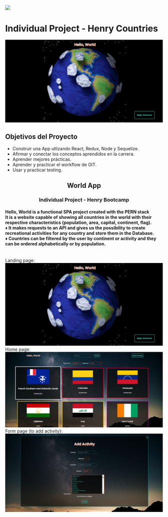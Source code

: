 <p align='left'>
    <img src='https://static.wixstatic.com/media/85087f_0d84cbeaeb824fca8f7ff18d7c9eaafd~mv2.png/v1/fill/w_160,h_30,al_c,q_85,usm_0.66_1.00_0.01/Logo_completo_Color_1PNG.webp' </img>
</p>

# Individual Project - Henry Countries

<p align="left">
   <img src="https://raw.githubusercontent.com/AleEspinozama/AleEspinozama/main/CountryApp.JPG" alt="landing page"/>
</p>

## Objetivos del Proyecto

- Construir una App utlizando React, Redux, Node y Sequelize.
- Afirmar y conectar los conceptos aprendidos en la carrera.
- Aprender mejores prácticas.
- Aprender y practicar el workflow de GIT.
- Usar y practicar testing.

<div>
  <div align='center' >
    <h2> World App
   </div>
  <h3 align='center'>Individual Project - Henry Bootcamp</h3>
  <h4> Hello, World is a functional SPA project created with the PERN stack
    <br>
      It is a website capable of showing all countries in the world with their respective characteristics (population, area, capital, continent, flag). 
    <br>       
      ♦ It makes requests to an API and gives us the possibility to create recreational activities for any country and store them in the Database.
    <br>
      ♦ Countries can be filtered by the user by continent or activity and they can be ordered alphabetically or by population.
    <br>
  </h4>
  <br>
  </hr>
  Landing page:
  <br>
  <img src="https://raw.githubusercontent.com/AleEspinozama/AleEspinozama/main/CountryApp.JPG" alt="landing page"/>
  Home page:
  <br>
 <img src="https://raw.githubusercontent.com/AleEspinozama/AleEspinozama/main/home.JPG" alt="home page"/>
  Form page (to add activity):
  <br>
  <img src="https://raw.githubusercontent.com/AleEspinozama/AleEspinozama/main/form.JPG" alt="form page"/>
</div>
